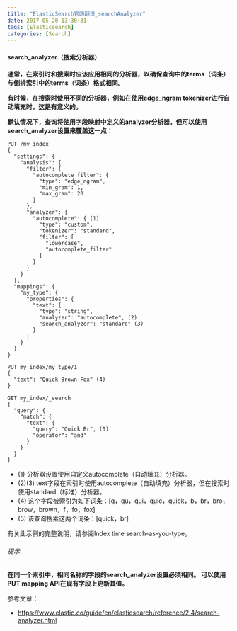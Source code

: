 ```yaml
---
title: "ElasticSearch官网翻译_searchAnalyzer"
date: 2017-05-20 13:30:31
tags: [Elasticsearch]
categories: [Search]
---
```


#### search_analyzer（搜索分析器）

<b>
通常，在索引时和搜索时应该应用相同的分析器，以确保查询中的terms（词条）与倒排索引中的terms（词条）格式相同。

有时候，在搜索时使用不同的分析器，例如在使用edge_ngram tokenizer进行自动填充时，这是有意义的。

默认情况下，查询将使用字段映射中定义的analyzer分析器，但可以使用search_analyzer设置来覆盖这一点：
</b>

```
PUT /my_index
{
  "settings": {
    "analysis": {
      "filter": {
        "autocomplete_filter": {
          "type": "edge_ngram",
          "min_gram": 1,
          "max_gram": 20
        }
      },
      "analyzer": {
        "autocomplete": { (1)
          "type": "custom",
          "tokenizer": "standard",
          "filter": [
            "lowercase",
            "autocomplete_filter"
          ]
        }
      }
    }
  },
  "mappings": {
    "my_type": {
      "properties": {
        "text": {
          "type": "string",
          "analyzer": "autocomplete", (2)
          "search_analyzer": "standard" (3)
        }
      }
    }
  }
}

PUT my_index/my_type/1
{
  "text": "Quick Brown Fox" (4)
}

GET my_index/_search
{
  "query": {
    "match": {
      "text": {
        "query": "Quick Br", (5)
        "operator": "and"
      }
    }
  }
}
```

- (1) 分析器设置使用自定义autocomplete（自动填充）分析器。
- (2)(3) text字段在索引时使用autocomplete（自动填充）分析器，但在搜索时使用standard（标准）分析器。
- (4) 这个字段被索引为如下词条：[q，qu，qui，quic，quick，b，br，bro，brow，brown，f，fo，fox]
- (5) 该查询搜索这两个词条：[quick，br]

有关此示例的完整说明，请参阅Index time search-as-you-type。

###### 提示

<b>
在同一个索引中，相同名称的字段的search_analyzer设置必须相同。 可以使用PUT mapping API在现有字段上更新其值。
</b>

参考文章：

- https://www.elastic.co/guide/en/elasticsearch/reference/2.4/search-analyzer.html
